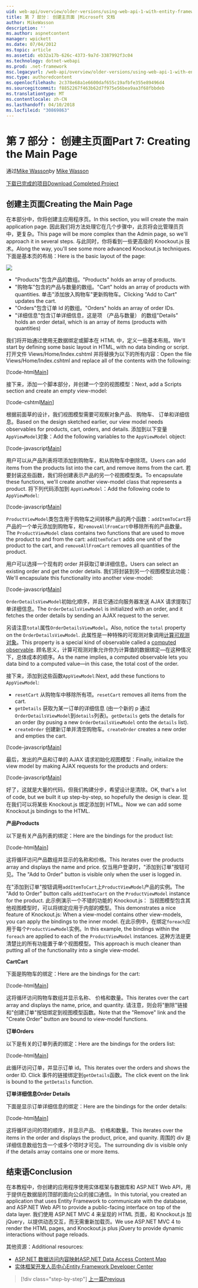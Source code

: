 ```yaml
---
uid: web-api/overview/older-versions/using-web-api-1-with-entity-framework-5/using-web-api-with-entity-framework-part-7
title: 第 7 部分： 创建主页面 |Microsoft 文档
author: MikeWasson
description: ''
ms.author: aspnetcontent
manager: wpickett
ms.date: 07/04/2012
ms.topic: article
ms.assetid: eb32a17b-626c-4373-9a7d-3387992f3c04
ms.technology: dotnet-webapi
ms.prod: .net-framework
msc.legacyurl: /web-api/overview/older-versions/using-web-api-1-with-entity-framework-5/using-web-api-with-entity-framework-part-7
msc.type: authoredcontent
ms.openlocfilehash: 2c378e68a1e6600daf655c19afbfe355e89496d4
ms.sourcegitcommit: f8852267f463b62d7f975e56bea9aa3f68fbbdeb
ms.translationtype: MT
ms.contentlocale: zh-CN
ms.lasthandoff: 04/10/2018
ms.locfileid: "30869863"
---
```

<a name="part-7-creating-the-main-page"></a><span data-ttu-id="177b5-102">第 7 部分： 创建主页面</span><span class="sxs-lookup"><span data-stu-id="177b5-102">Part 7: Creating the Main Page</span></span>
====================
<span data-ttu-id="177b5-103">通过[Mike Wasson](https://github.com/MikeWasson)</span><span class="sxs-lookup"><span data-stu-id="177b5-103">by [Mike Wasson](https://github.com/MikeWasson)</span></span>

[<span data-ttu-id="177b5-104">下载已完成的项目</span><span class="sxs-lookup"><span data-stu-id="177b5-104">Download Completed Project</span></span>](http://code.msdn.microsoft.com/ASP-NET-Web-API-with-afa30545)

## <a name="creating-the-main-page"></a><span data-ttu-id="177b5-105">创建主页面</span><span class="sxs-lookup"><span data-stu-id="177b5-105">Creating the Main Page</span></span>

<span data-ttu-id="177b5-106">在本部分中，你将创建主应用程序页。</span><span class="sxs-lookup"><span data-stu-id="177b5-106">In this section, you will create the main application page.</span></span> <span data-ttu-id="177b5-107">因此我们将方法处理它在几个步骤中，此页将会比管理员页中，更复杂。</span><span class="sxs-lookup"><span data-stu-id="177b5-107">This page will be more complex than the Admin page, so we'll approach it in several steps.</span></span> <span data-ttu-id="177b5-108">与此同时，你将看到一些更高级的 Knockout.js 技术。</span><span class="sxs-lookup"><span data-stu-id="177b5-108">Along the way, you'll see some more advanced Knockout.js techniques.</span></span> <span data-ttu-id="177b5-109">下面是基本页的布局：</span><span class="sxs-lookup"><span data-stu-id="177b5-109">Here is the basic layout of the page:</span></span>

![](using-web-api-with-entity-framework-part-7/_static/image1.png)

- <span data-ttu-id="177b5-110">"Products"包含产品的数组。</span><span class="sxs-lookup"><span data-stu-id="177b5-110">"Products" holds an array of products.</span></span>
- <span data-ttu-id="177b5-111">"购物车"包含的产品与数量的数组。</span><span class="sxs-lookup"><span data-stu-id="177b5-111">"Cart" holds an array of products with quantities.</span></span> <span data-ttu-id="177b5-112">单击"添加放入购物车"更新购物车。</span><span class="sxs-lookup"><span data-stu-id="177b5-112">Clicking "Add to Cart" updates the cart.</span></span>
- <span data-ttu-id="177b5-113">"Orders"包含订单 Id 的数组。</span><span class="sxs-lookup"><span data-stu-id="177b5-113">"Orders" holds an array of order IDs.</span></span>
- <span data-ttu-id="177b5-114">"详细信息"包含订单详细信息，这是项 （产品与数量） 的数组</span><span class="sxs-lookup"><span data-stu-id="177b5-114">"Details" holds an order detail, which is an array of items (products with quantities)</span></span>

<span data-ttu-id="177b5-115">我们将开始通过使用无数据绑定或脚本在 HTML 中，定义一些基本布局。</span><span class="sxs-lookup"><span data-stu-id="177b5-115">We'll start by defining some basic layout in HTML, with no data binding or script.</span></span> <span data-ttu-id="177b5-116">打开文件 Views/Home/Index.cshtml 并将替换为以下的所有内容：</span><span class="sxs-lookup"><span data-stu-id="177b5-116">Open the file Views/Home/Index.cshtml and replace all of the contents with the following:</span></span>

[!code-html[Main](using-web-api-with-entity-framework-part-7/samples/sample1.html)]

<span data-ttu-id="177b5-117">接下来，添加一个脚本部分，并创建一个空的视图模型：</span><span class="sxs-lookup"><span data-stu-id="177b5-117">Next, add a Scripts section and create an empty view-model:</span></span>

[!code-cshtml[Main](using-web-api-with-entity-framework-part-7/samples/sample2.cshtml)]

<span data-ttu-id="177b5-118">根据前面草的设计，我们视图模型需要可观察对象产品、 购物车、 订单和详细信息。</span><span class="sxs-lookup"><span data-stu-id="177b5-118">Based on the design sketched earlier, our view model needs observables for products, cart, orders, and details.</span></span> <span data-ttu-id="177b5-119">添加到以下变量`AppViewModel`对象：</span><span class="sxs-lookup"><span data-stu-id="177b5-119">Add the following variables to the `AppViewModel` object:</span></span>

[!code-javascript[Main](using-web-api-with-entity-framework-part-7/samples/sample3.js)]

<span data-ttu-id="177b5-120">用户可以从产品列表将项添加到购物车，和从购物车中删除项。</span><span class="sxs-lookup"><span data-stu-id="177b5-120">Users can add items from the products list into the cart, and remove items from the cart.</span></span> <span data-ttu-id="177b5-121">若要封装这些函数，我们将创建表示产品的另一个视图模型类。</span><span class="sxs-lookup"><span data-stu-id="177b5-121">To encapsulate these functions, we'll create another view-model class that represents a product.</span></span> <span data-ttu-id="177b5-122">将下列代码添加到 `AppViewModel`：</span><span class="sxs-lookup"><span data-stu-id="177b5-122">Add the following code to `AppViewModel`:</span></span>

[!code-javascript[Main](using-web-api-with-entity-framework-part-7/samples/sample4.js?highlight=4)]

<span data-ttu-id="177b5-123">`ProductViewModel`类包含用于购物车之间转移产品的两个函数：`addItemToCart`将产品的一个单元添加到购物车，和`removeAllFromCart`中移除所有的产品数量。</span><span class="sxs-lookup"><span data-stu-id="177b5-123">The `ProductViewModel` class contains two functions that are used to move the product to and from the cart: `addItemToCart` adds one unit of the product to the cart, and `removeAllFromCart` removes all quantities of the product.</span></span>

<span data-ttu-id="177b5-124">用户可以选择一个现有的 order 并获取订单详细信息。</span><span class="sxs-lookup"><span data-stu-id="177b5-124">Users can select an existing order and get the order details.</span></span> <span data-ttu-id="177b5-125">我们将封装到另一个视图模型此功能：</span><span class="sxs-lookup"><span data-stu-id="177b5-125">We'll encapsulate this functionality into another view-model:</span></span>

[!code-javascript[Main](using-web-api-with-entity-framework-part-7/samples/sample5.js?highlight=4)]

<span data-ttu-id="177b5-126">`OrderDetailsViewModel`初始化顺序，并且它通过向服务器发送 AJAX 请求提取订单详细信息。</span><span class="sxs-lookup"><span data-stu-id="177b5-126">The `OrderDetailsViewModel` is initialized with an order, and it fetches the order details by sending an AJAX request to the server.</span></span>

<span data-ttu-id="177b5-127">另请注意`total`属性`OrderDetailsViewModel`。</span><span class="sxs-lookup"><span data-stu-id="177b5-127">Also, notice the `total` property on the `OrderDetailsViewModel`.</span></span> <span data-ttu-id="177b5-128">此属性是一种特殊的可观测对象调用[计算可观测对象](http://knockoutjs.com/documentation/computedObservables.html)。</span><span class="sxs-lookup"><span data-stu-id="177b5-128">This property is a special kind of observable called a [computed observable](http://knockoutjs.com/documentation/computedObservables.html).</span></span> <span data-ttu-id="177b5-129">顾名思义，计算可观测对象允许你为计算值的数据绑定&#8212;在这种情况下，总体成本的顺序。</span><span class="sxs-lookup"><span data-stu-id="177b5-129">As the name implies, a computed observable lets you data bind to a computed value&#8212;in this case, the total cost of the order.</span></span>

<span data-ttu-id="177b5-130">接下来，添加到这些函数`AppViewModel`:</span><span class="sxs-lookup"><span data-stu-id="177b5-130">Next, add these functions to `AppViewModel`:</span></span>

- <span data-ttu-id="177b5-131">`resetCart` 从购物车中移除所有项。</span><span class="sxs-lookup"><span data-stu-id="177b5-131">`resetCart` removes all items from the cart.</span></span>
- <span data-ttu-id="177b5-132">`getDetails` 获取为某一订单的详细信息 (由一个新的 p 通过`OrderDetailsViewModel`到`details`列表)。</span><span class="sxs-lookup"><span data-stu-id="177b5-132">`getDetails` gets the details for an order (by pusing a new `OrderDetailsViewModel` onto the `details` list).</span></span>
- <span data-ttu-id="177b5-133">`createOrder` 创建新订单并清空购物车。</span><span class="sxs-lookup"><span data-stu-id="177b5-133">`createOrder` creates a new order and empties the cart.</span></span>


[!code-javascript[Main](using-web-api-with-entity-framework-part-7/samples/sample6.js?highlight=4)]

<span data-ttu-id="177b5-134">最后，发出的产品和订单的 AJAX 请求初始化视图模型：</span><span class="sxs-lookup"><span data-stu-id="177b5-134">Finally, initialize the view model by making AJAX requests for the products and orders:</span></span>

[!code-javascript[Main](using-web-api-with-entity-framework-part-7/samples/sample7.js)]

<span data-ttu-id="177b5-135">好了，这就是大量的代码，但我们构建分步，希望设计是清除。</span><span class="sxs-lookup"><span data-stu-id="177b5-135">OK, that's a lot of code, but we built it up step-by-step, so hopefully the design is clear.</span></span> <span data-ttu-id="177b5-136">现在我们可以将某些 Knockout.js 绑定添加到 HTML。</span><span class="sxs-lookup"><span data-stu-id="177b5-136">Now we can add some Knockout.js bindings to the HTML.</span></span>

<span data-ttu-id="177b5-137">**产品**</span><span class="sxs-lookup"><span data-stu-id="177b5-137">**Products**</span></span>

<span data-ttu-id="177b5-138">以下是有关产品列表的绑定：</span><span class="sxs-lookup"><span data-stu-id="177b5-138">Here are the bindings for the product list:</span></span>

[!code-html[Main](using-web-api-with-entity-framework-part-7/samples/sample8.html)]

<span data-ttu-id="177b5-139">这将循环访问产品数组并显示的名称和价格。</span><span class="sxs-lookup"><span data-stu-id="177b5-139">This iterates over the products array and displays the name and price.</span></span> <span data-ttu-id="177b5-140">仅当用户登录时，"添加到订单"按钮可见。</span><span class="sxs-lookup"><span data-stu-id="177b5-140">The "Add to Order" button is visible only when the user is logged in.</span></span>

<span data-ttu-id="177b5-141">在"添加到订单"按钮调用`addItemToCart`上`ProductViewModel`产品的实例。</span><span class="sxs-lookup"><span data-stu-id="177b5-141">The "Add to Order" button calls `addItemToCart` on the `ProductViewModel` instance for the product.</span></span> <span data-ttu-id="177b5-142">此示例演示一个不错的功能的 Knockout.js： 当视图模型包含其他视图模型时，可以将绑定应用于内部的模型。</span><span class="sxs-lookup"><span data-stu-id="177b5-142">This demonstrates a nice feature of Knockout.js: When a view-model contains other view-models, you can apply the bindings to the inner model.</span></span> <span data-ttu-id="177b5-143">在此示例中，在绑定`foreach`应用于每个`ProductViewModel`实例。</span><span class="sxs-lookup"><span data-stu-id="177b5-143">In this example, the bindings within the `foreach` are applied to each of the `ProductViewModel` instances.</span></span> <span data-ttu-id="177b5-144">这种方法是更清楚比的所有功能置于单个视图模型。</span><span class="sxs-lookup"><span data-stu-id="177b5-144">This approach is much cleaner than putting all of the functionality into a single view-model.</span></span>

<span data-ttu-id="177b5-145">**Cart**</span><span class="sxs-lookup"><span data-stu-id="177b5-145">**Cart**</span></span>

<span data-ttu-id="177b5-146">下面是购物车的绑定：</span><span class="sxs-lookup"><span data-stu-id="177b5-146">Here are the bindings for the cart:</span></span>

[!code-html[Main](using-web-api-with-entity-framework-part-7/samples/sample9.html)]

<span data-ttu-id="177b5-147">这将循环访问购物车数组并显示名称、 价格和数量。</span><span class="sxs-lookup"><span data-stu-id="177b5-147">This iterates over the cart array and displays the name, price, and quantity.</span></span> <span data-ttu-id="177b5-148">请注意，则会将"删除"链接和"创建订单"按钮绑定到视图模型函数。</span><span class="sxs-lookup"><span data-stu-id="177b5-148">Note that the "Remove" link and the "Create Order" button are bound to view-model functions.</span></span>

<span data-ttu-id="177b5-149">**订单**</span><span class="sxs-lookup"><span data-stu-id="177b5-149">**Orders**</span></span>

<span data-ttu-id="177b5-150">以下是有关的订单列表的绑定：</span><span class="sxs-lookup"><span data-stu-id="177b5-150">Here are the bindings for the orders list:</span></span>

[!code-html[Main](using-web-api-with-entity-framework-part-7/samples/sample10.html)]

<span data-ttu-id="177b5-151">此循环访问订单，并显示订单 id。</span><span class="sxs-lookup"><span data-stu-id="177b5-151">This iterates over the orders and shows the order ID.</span></span> <span data-ttu-id="177b5-152">Click 事件的链接绑定到`getDetails`函数。</span><span class="sxs-lookup"><span data-stu-id="177b5-152">The click event on the link is bound to the `getDetails` function.</span></span>

<span data-ttu-id="177b5-153">**订单详细信息**</span><span class="sxs-lookup"><span data-stu-id="177b5-153">**Order Details**</span></span>

<span data-ttu-id="177b5-154">下面是显示订单详细信息的绑定：</span><span class="sxs-lookup"><span data-stu-id="177b5-154">Here are the bindings for the order details:</span></span>

[!code-html[Main](using-web-api-with-entity-framework-part-7/samples/sample11.html)]

<span data-ttu-id="177b5-155">这将循环访问的项的顺序，并显示产品、 价格和数量。</span><span class="sxs-lookup"><span data-stu-id="177b5-155">This iterates over the items in the order and displays the product, price, and quanity.</span></span> <span data-ttu-id="177b5-156">周围的 div 是详细信息数组包含一个或多个项时才可见。</span><span class="sxs-lookup"><span data-stu-id="177b5-156">The surrounding div is visible only if the details array contains one or more items.</span></span>

## <a name="conclusion"></a><span data-ttu-id="177b5-157">结束语</span><span class="sxs-lookup"><span data-stu-id="177b5-157">Conclusion</span></span>

<span data-ttu-id="177b5-158">在本教程中，你创建的应用程序使用实体框架与数据库和 ASP.NET Web API，用于提供在数据层的顶部的面向公众的接口通信。</span><span class="sxs-lookup"><span data-stu-id="177b5-158">In this tutorial, you created an application that uses Entity Framework to communicate with the database, and ASP.NET Web API to provide a public-facing interface on top of the data layer.</span></span> <span data-ttu-id="177b5-159">我们使用 ASP.NET MVC 4 来呈现的 HTML 页面，和 Knockout.js 加 jQuery，以提供动态交互，而无需重新加载页。</span><span class="sxs-lookup"><span data-stu-id="177b5-159">We use ASP.NET MVC 4 to render the HTML pages, and Knockout.js plus jQuery to provide dynamic interactions without page reloads.</span></span>

<span data-ttu-id="177b5-160">其他资源：</span><span class="sxs-lookup"><span data-stu-id="177b5-160">Additional resources:</span></span>

- [<span data-ttu-id="177b5-161">ASP.NET 数据访问内容映射</span><span class="sxs-lookup"><span data-stu-id="177b5-161">ASP.NET Data Access Content Map</span></span>](https://msdn.microsoft.com/library/6759sth4.aspx)
- [<span data-ttu-id="177b5-162">实体框架开发人员中心</span><span class="sxs-lookup"><span data-stu-id="177b5-162">Entity Framework Developer Center</span></span>](https://msdn.microsoft.com/data/ef)

> [!div class="step-by-step"]
> [<span data-ttu-id="177b5-163">上一篇</span><span class="sxs-lookup"><span data-stu-id="177b5-163">Previous</span></span>](using-web-api-with-entity-framework-part-6.md)
